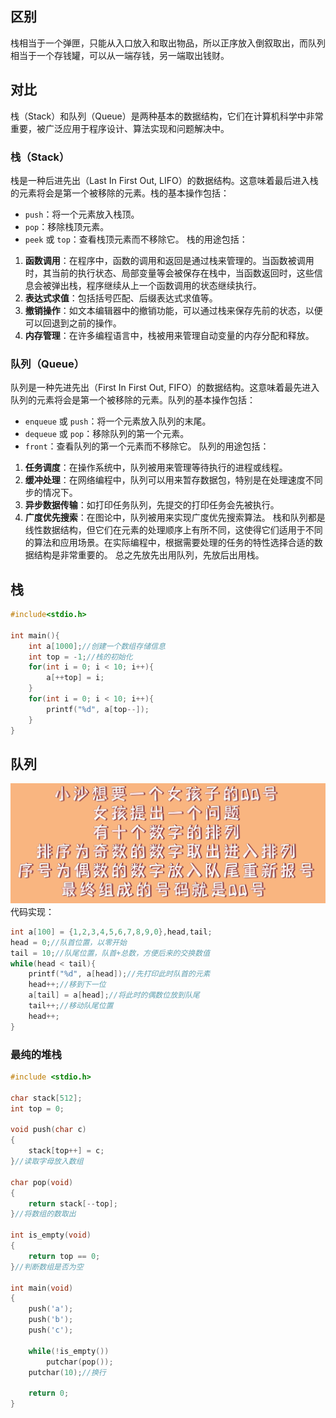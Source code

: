 ## 区别
栈相当于一个弹匣，只能从入口放入和取出物品，所以正序放入倒叙取出，而队列相当于一个存钱罐，可以从一端存钱，另一端取出钱财。
## 对比
栈（Stack）和队列（Queue）是两种基本的数据结构，它们在计算机科学中非常重要，被广泛应用于程序设计、算法实现和问题解决中。
### 栈（Stack）
栈是一种后进先出（Last In First Out, LIFO）的数据结构。这意味着最后进入栈的元素将会是第一个被移除的元素。栈的基本操作包括：
- `push`：将一个元素放入栈顶。
- `pop`：移除栈顶元素。
- `peek` 或 `top`：查看栈顶元素而不移除它。
栈的用途包括：
1. **函数调用**：在程序中，函数的调用和返回是通过栈来管理的。当函数被调用时，其当前的执行状态、局部变量等会被保存在栈中，当函数返回时，这些信息会被弹出栈，程序继续从上一个函数调用的状态继续执行。
2. **表达式求值**：包括括号匹配、后缀表达式求值等。
3. **撤销操作**：如文本编辑器中的撤销功能，可以通过栈来保存先前的状态，以便可以回退到之前的操作。
4. **内存管理**：在许多编程语言中，栈被用来管理自动变量的内存分配和释放。
### 队列（Queue）
队列是一种先进先出（First In First Out, FIFO）的数据结构。这意味着最先进入队列的元素将会是第一个被移除的元素。队列的基本操作包括：
- `enqueue` 或 `push`：将一个元素放入队列的末尾。
- `dequeue` 或 `pop`：移除队列的第一个元素。
- `front`：查看队列的第一个元素而不移除它。
队列的用途包括：
1. **任务调度**：在操作系统中，队列被用来管理等待执行的进程或线程。
2. **缓冲处理**：在网络编程中，队列可以用来暂存数据包，特别是在处理速度不同步的情况下。
3. **异步数据传输**：如打印任务队列，先提交的打印任务会先被执行。
4. **广度优先搜索**：在图论中，队列被用来实现广度优先搜索算法。
栈和队列都是线性数据结构，但它们在元素的处理顺序上有所不同，这使得它们适用于不同的算法和应用场景。在实际编程中，根据需要处理的任务的特性选择合适的数据结构是非常重要的。
总之先放先出用队列，先放后出用栈。

## 栈
```c
#include<stdio.h>

int main(){
	int a[1000];//创建一个数组存储信息
	int top = -1;//栈的初始化
	for(int i = 0; i < 10; i++){
		a[++top] = i;
	} 
	for(int i = 0; i < 10; i++){
		printf("%d", a[top--]);
	}
} 
```
## 队列
![输入图片说明](/imgs/2024-05-04/e7AC5wOy8Hpmb4xN.png)
代码实现：
```c
int a[100] = {1,2,3,4,5,6,7,8,9,0},head,tail;
head = 0;//队首位置，以零开始 
tail = 10;//队尾位置，队首+总数，方便后来的交换数值 
while(head < tail){
	printf("%d", a[head]);//先打印此时队首的元素 
	head++;//移到下一位 
	a[tail] = a[head];//将此时的偶数位放到队尾 
	tail++;//移动队尾位置 
	head++;
} 
```

### 最纯的堆栈
```c
#include <stdio.h>

char stack[512];
int top = 0;

void push(char c)
{
	stack[top++] = c;
}//读取字母放入数组

char pop(void)
{
	return stack[--top];
}//将数组的数取出

int is_empty(void)
{
	return top == 0;
}//判断数组是否为空

int main(void)
{
	push('a');
	push('b');
	push('c');
	
	while(!is_empty())
		putchar(pop());
	putchar(10);//换行

	return 0;
}
```
<!--stackedit_data:
eyJoaXN0b3J5IjpbMTIyNTgyMTAzOSwyMDc3OTg3MjA0LC0xMz
MxNzQyMjEwXX0=
-->